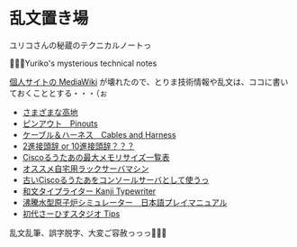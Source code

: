 # 乱文置き場
ユリコさんの秘蔵のテクニカルノートっ

👩🏻‍💻Yuriko's mysterious technical notes

[個人サイトの MediaWiki](https://yuriko.co.nz/w/) が壊れたので、とりま技術情報や乱文は、ココに書いておくこととする・・・（ぉ

* [さまざまな高地](hills_on_battlefield.md)
* [ピンアウト　Pinouts](pinouts.md)
* [ケーブル＆ハーネス　Cables and Harness](cables.md)
* [2進接頭辞 or 10進接頭辞？？？](binary_prefix.md)
* [Ciscoるうたあの最大メモリサイズ一覧表](cisco_max_memory_size.md)
* [オススメ自宅用ラックサーバマシン](recomanded_homeservers.md)
* [古いCiscoるうたあをコンソールサーバとして使うっ](cisco_router_as_console_server.md)
* [和文タイプライター Kanji Typewriter](japanese_kanji_typewriter.md)
* [沸騰水型原子炉シミュレーター　日本語プレイマニュアル](bwr_introduction.md)
* [初代さーひすスタジオ Tips](SurfaceStudio.md)

乱文乱筆、誤字脱字、大変ご容赦っっっ🙇🏻‍♀️
